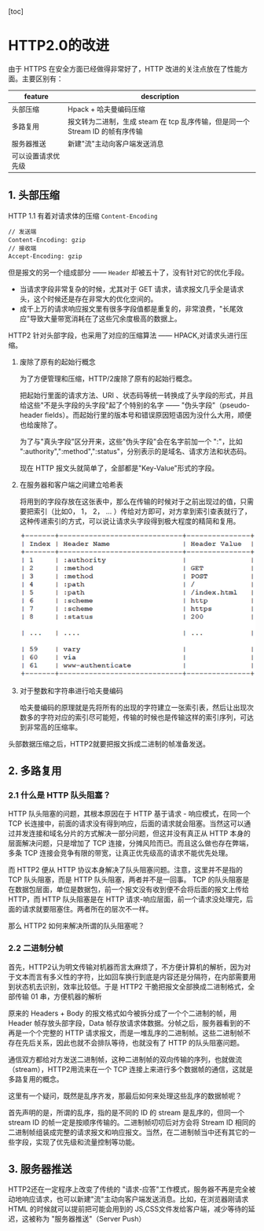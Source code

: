[toc]

# HTTP2.0的改进

由于 HTTPS 在安全方面已经做得非常好了，HTTP 改进的关注点放在了性能方面。主要区别有：

| feature            | description                                                  |
| ------------------ | ------------------------------------------------------------ |
| 头部压缩           | Hpack + 哈夫曼编码压缩                                       |
| 多路复用           | 报文转为二进制，生成 steam 在 tcp 乱序传输，但是同一个 Stream ID 的帧有序传输 |
| 服务器推送         | 新建"流"主动向客户端发送消息                                 |
| 可以设置请求优先级 |                                                              |

## 1. 头部压缩

HTTP 1.1 有着对请求体的压缩 `Content-Encoding`

```bash
// 发送端
Content-Encoding: gzip
// 接收端
Accept-Encoding: gzip
```

但是报文的另一个组成部分 —— `Header` 却被五十了，没有针对它的优化手段。

- 当请求字段非常复杂的时候，尤其对于 GET 请求，请求报文几乎全是请求头，这个时候还是存在非常大的优化空间的。
- 成千上万的请求响应报文里有很多字段值都是重复的，非常浪费，"长尾效应"导致大量带宽消耗在了这些冗余度极高的数据上。

HTTP2 针对头部字段，也采用了对应的压缩算法 —— HPACK,对请求头进行压缩。

1. 废除了原有的起始行概念

   为了方便管理和压缩，HTTP/2废除了原有的起始行概念。

   把起始行里面的请求方法、URI 、状态码等统一转换成了头字段的形式，并且给这些"不是头字段的头字段"起了个特别的名字 —— "伪头字段"（pseudo-header fields）。而起始行里的版本号和错误原因短语因为没什么大用，顺便也给废除了。

   为了与"真头字段"区分开来，这些"伪头字段"会在名字前加一个 ":"，比如 ":authority",":method",":status"，分别表示的是域名、请求方法和状态码。

   现在 HTTP 报文头就简单了，全部都是"Key-Value"形式的字段。

2. 在服务器和客户端之间建立哈希表

   将用到的字段存放在这张表中，那么在传输的时候对于之前出现过的值，只需要把索引（比如0， 1， 2， ... ）传给对方即可，对方拿到索引查表就行了，这种传递索引的方式，可以说让请求头字段得到极大程度的精简和复用。

   ![image-20210323085510457](./images//http2.0-hash.png)

3. 对于整数和字符串进行哈夫曼编码

   哈夫曼编码的原理就是先将所有的出现的字符建立一张索引表，然后让出现次数多的字符对应的索引尽可能短，传输的时候也是传输这样的索引序列，可达到非常高的压缩率。

头部数据压缩之后，HTTP2就要把报文拆成二进制的帧准备发送。

## 2. 多路复用

### 2.1 什么是 HTTP 队头阻塞？

HTTP 队头阻塞的问题，其根本原因在于 HTTP 基于请求 - 响应模式，在同一个 TCP 长连接中，前面的请求没有得到响应，后面的请求就会阻塞。当然这可以通过并发连接和域名分片的方式解决一部分问题，但这并没有真正从 HTTP 本身的层面解决问题，只是增加了 TCP 连接，分摊风险而已。而且这么做也存在弊端，多条 TCP 连接会竞争有限的带宽，让真正优先级高的请求不能优先处理。

而 HTTP2 便从 HTTP 协议本身解决了队头阻塞问题。注意，这里并不是指的 TCP 队头阻塞，而是 HTTP 队头阻塞，两者并不是一回事。 TCP 的队头阻塞是在数据包层面，单位是数据包，前一个报文没有收到便不会将后面的报文上传给 HTTP，而 HTTP 队头阻塞是在 HTTP 请求-响应层面，前一个请求没处理完，后面的请求就要阻塞住。两者所在的层次不一样。

那么 HTTP2 如何来解决所谓的队头阻塞呢？

### 2.2 二进制分帧

首先，HTTP2认为明文传输对机器而言太麻烦了，不方便计算机的解析，因为对于文本而言有多义性的字符，比如回车换行到底是内容还是分隔符，在内部需要用到状态机去识别，效率比较低。于是 HTTP2 干脆把报文全部换成二进制格式，全部传输 01 串，方便机器的解析

原来的 Headers + Body 的报文格式如今被拆分成了一个个二进制的帧，用 Header 帧存放头部字段，Data 帧存放请求体数据。分帧之后，服务器看到的不再是一个个完整的 HTTP 请求报文，而是一堆乱序的二进制帧。这些二进制帧不存在先后关系，因此也就不会排队等待，也就没有了 HTTP 的队头阻塞问题。

通信双方都给对方发送二进制帧，这种二进制帧的双向传输的序列，也就做流（stream），HTTP2用流来在一个 TCP 连接上来进行多个数据帧的通信，这就是多路复用的概念。

这里有一个疑问，既然是乱序齐发，那最后如何来处理这些乱序的数据帧呢？

首先声明的是，所谓的乱序，指的是不同的 ID 的 stream 是乱序的，但同一个 stream ID 的帧一定是按顺序传输的。二进制帧叨叨后对方会将 Stream ID 相同的二进制帧组装成完整的请求报文和响应报文。当然，在二进制帧当中还有其它的一些字段，实现了优先级和流量控制等功能。

## 3. 服务器推送

HTTP2还在一定程序上改变了传统的 "请求-应答"工作模式，服务器不再是完全被动地响应请求，也可以新建"流"主动向客户端发送消息。比如，在浏览器刚请求 HTML 的时候就可以提前把可能会用到的 JS,CSS文件发给客户端，减少等待的延迟，这被称为 "服务器推送"（Server Push）

